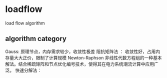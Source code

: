 # loadflow
load flow  algorithm

## algorithm category

Gauss: 原理节点，内存需求较少，收敛性极差
阻抗矩阵法 ： 收敛性好，占用内存量大大正价，限制了计算规模
Newton-Raphson 非线性代数方程组的一种基本解法。结合稀疏矩阵和节点优化编号技术，使得其在电力系统潮流计算中应用广泛。
快速分解法：



